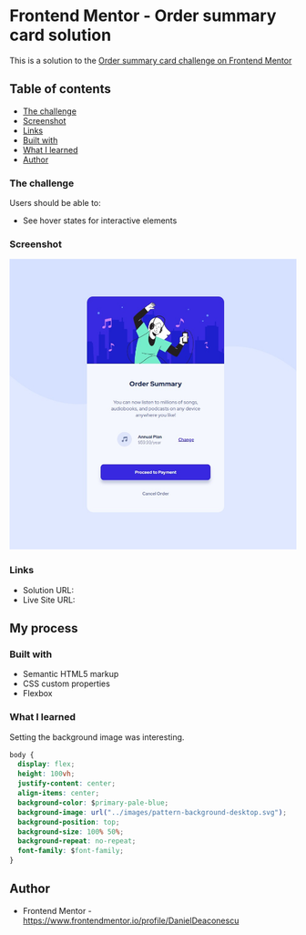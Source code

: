 # Frontend Mentor - Order summary card solution

This is a solution to the [Order summary card challenge on Frontend Mentor](https://www.frontendmentor.io/challenges/order-summary-component-QlPmajDUj) 

## Table of contents

- [The challenge](#the-challenge)
- [Screenshot](#screenshot)
- [Links](#links)
- [Built with](#built-with)
- [What I learned](#what-i-learned)
- [Author](#author)


### The challenge

Users should be able to:

- See hover states for interactive elements

### Screenshot

![](./screenshot1.jpeg)

### Links

- Solution URL:
- Live Site URL: 

## My process

### Built with

- Semantic HTML5 markup
- CSS custom properties
- Flexbox

### What I learned

Setting the background image was interesting. 

```css
body {
  display: flex;
  height: 100vh;
  justify-content: center;
  align-items: center;
  background-color: $primary-pale-blue;
  background-image: url("../images/pattern-background-desktop.svg");
  background-position: top;
  background-size: 100% 50%;
  background-repeat: no-repeat;
  font-family: $font-family;
}
```

## Author

- Frontend Mentor - https://www.frontendmentor.io/profile/DanielDeaconescu
